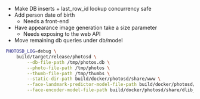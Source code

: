 * Make DB inserts + last_row_id lookup concurrency safe
* Add person date of birth
  * Needs a front-end
* Have appearance image generation take a size parameter
  * Needs exposing to the web API
* Move remaining db queries under db/model

```sh
PHOTOSD_LOG=debug \
    build/target/release/photosd \
        --db-file-path /tmp/photos.db \
        --photo-file-path /tmp/photos \
        --thumb-file-path /tmp/thumbs \
        --static-dir-path build/docker/photosd/share/www \
        --face-landmark-predictor-model-file-path build/docker/photosd/share/shape_predictor_68_face_landmarks.dat \
        --face-encoder-model-file-path build/docker/photosd/share/dlib_face_recognition_resnet_model_v1.dat
```
